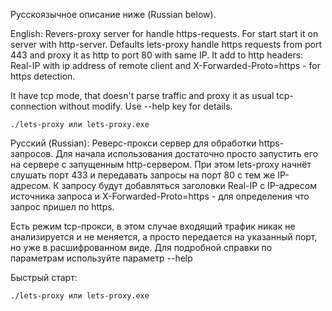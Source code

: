 Русскоязычное описание ниже (Russian below).

English:
Revers-proxy server for handle https-requests. For start start it on server with http-server. Defaults lets-proxy handle 
https requests from port 443 and proxy it as http to port 80 with same IP. It add to http headers: Real-IP with ip address
of remote client and X-Forwarded-Proto=https - for https detection.

It have tcp mode, that doesn't parse traffic and proxy it as usual tcp-connection without modify. Use --help key for details.

    ./lets-proxy или lets-proxy.exe


Русский (Russian):
Реверс-прокси сервер для обработки https-запросов. Для начала использования достаточно просто запустить его на сервере с 
запущенным http-сервером. При этом lets-proxy начнёт слушать порт 433 и передавать запросы на порт 80 с тем же IP-адресом.
К запросу будут добавляться заголовки Real-IP с IP-адресом источника запроса и X-Forwarded-Proto=https - для определения
что запрос пришел по https.

Есть режим tcp-прокси, в этом случае входящий трафик никак не анализируется и не меняется, а просто передается на указанный порт, но
уже в расшифрованном виде. Для подробной справки по параметрам используйте параметр --help

Быстрый старт:

    ./lets-proxy или lets-proxy.exe

